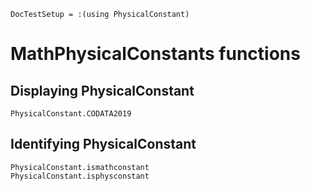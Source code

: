 ```@meta
DocTestSetup = :(using PhysicalConstant)
```

# MathPhysicalConstants functions

## Displaying PhysicalConstant

```@docs
PhysicalConstant.CODATA2019

```

## Identifying PhysicalConstant

```@docs
PhysicalConstant.ismathconstant
PhysicalConstant.isphysconstant
```
